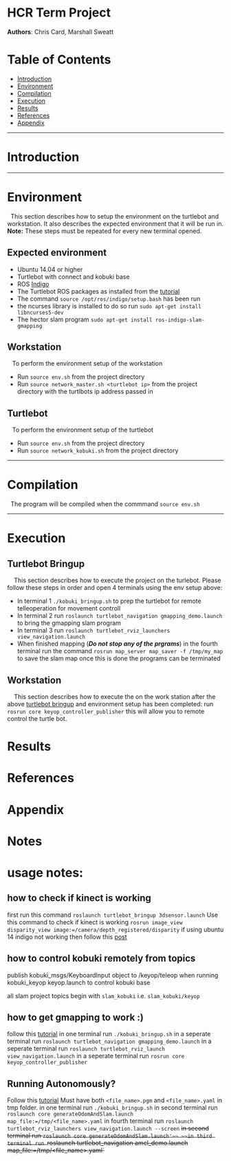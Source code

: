 HCR Term Project
================
__Authors__: Chris Card, Marshall Sweatt

# Table of Contents #
 - [Introduction](#introduction)
 - [Environment](#environment)
 - [Compilation](#compilation)
 - [Execution](#execution)
 - [Results](#results)
 - [References](#references)
 - [Appendix](#appendix)

----------------
# Introduction #

---------------
# Environment #
&nbsp;&nbsp;This section describes how to setup the environment on the turtlebot and workstation.  It also describes the expected environment that it will be run in. __Note:__ These steps must be repeated for every new terminal opened.

## Expected environment ##
 - Ubuntu 14.04 or higher
 - Turtlebot with connect and kobuki base
 - ROS [Indigo](http://wiki.ros.org/indigo/Installation/Ubuntu)
 - The Turtlebot ROS packages as installed from the [tutorial](http://wiki.ros.org/turtlebot/Tutorials/indigo/Installation)
 - The command `source /opt/ros/indigo/setup.bash` has been run
 - the ncurses library is installed to do so run `sudo apt-get install libncurses5-dev`
 - The hector slam  program `sudo apt-get install ros-indigo-slam-gmapping`

## Workstation ##
&nbsp;&nbsp;&nbsp;To perform the environment setup of the workstation
 - Run `source env.sh` from the project directory
 - Run `source network_master.sh <turtlebot ip>` from the project directory with the turtlbots ip address passed in

## Turtlebot ##
&nbsp;&nbsp;&nbsp;To perform the environment setup of the turtlebot
 - Run `source env.sh` from the project directory
 - Run `source network_kobuki.sh` from the project directory


---------------
# Compilation #
&nbsp;&nbsp;The program will be compiled when the commmand `source env.sh`

---------------
# Execution #

## Turtlebot Bringup ##
&nbsp;&nbsp;&nbsp; This section describes how to execute the project on the turlebot. Please follow these steps in order and open 4 terminals using the env setup above:
- In terminal 1 `./kobuki_bringup.sh` to prep the turtlebot for remote telleoperation for movement controll
- In terminal 2 run `roslaunch turtlebot_navigation gmapping_demo.launch` to bring the gmapping slam program
- In terminal 3 run `roslaunch turtlebot_rviz_launchers view_navigation.launch`
- When finished mapping (___Do not stop any of the prgrams___) in the fourth terminal run the command `rosrun map_server map_saver -f /tmp/my_map` to save the slam map once this is done the programs can be terminated

## Workstation ##
&nbsp;&nbsp;&nbsp; This section describes how to execute the on the work station after the above [turtlebot bringup](#turtlebot_bringup) and environment setup has been completed: run `rosrun core keyop_controller_publisher` this will allow you to remote control the turtle bot.

# Results #

# References #

# Appendix #

# Notes #

# usage notes: #

## how to check if kinect is working ##
first run this command `roslaunch turtlebot_bringup 3dsensor.launch`
Use this command to check if kinect is working `rosrun image_view disparity_view image:=/camera/depth_registered/disparity`
if using ubuntu 14 indigo not working then follow this [post](https://github.com/OpenPTrack/open_ptrack/issues/19)

## how to control kobuki remotely from topics ##

publish kobuki_msgs/KeyboardInput object to  /keyop/teleop when running kobuki_keyop keyop.launch to control kobuki base

all slam project topics begin with `slam_kobuki` i.e. `slam_kobuki/keyop`

## how to get gmapping to work :) ##
follow this [tutorial](http://wiki.ros.org/turtlebot_navigation/Tutorials/Build%20a%20map%20with%20SLAM)
in one terminal run `./kobuki_bringup.sh`
in a seperate terminal run `roslaunch turtlebot_navigation gmapping_demo.launch`
in a seperate terminal run `roslaunch turtlebot_rviz_launch view_navigation.launch`
in a seperate terminal run `rosrun core keyop_controller_publisher`

## Running Autonomously? ##
Follow this [tutorial](http://wiki.ros.org/turtlebot_navigation/Tutorials/Autonomously%20navigate%20in%20a%20known%20map)
Must have both `<file_name>.pgm` and `<file_name>.yaml` in tmp folder.
in one terminal run `./kobuki_bringup.sh`
in second terminal run `roslaunch core generateOdomAndSlam.launch map_file:=/tmp/<file_name>.yaml`
in fourth terminal run `roslaunch turtlebot_rviz_launchers view_navigation.launch --screen`
~~in second terminal run `roslaunch core generateOdomAndSlam.launch'~~
~~in third terminal run `roslaunch turtlebot_navigation amcl_demo.launch map_file:=/tmp/<file_name>.yaml`~~